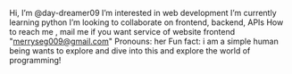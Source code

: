 Hi, I’m @day-dreamer09
 I’m interested in web development
 I’m currently learning python
 I’m looking to collaborate on frontend, backend, APIs
 How to reach me , mail me if you want service of website frontend "merryseg009@gmail.com"
 Pronouns: her
Fun fact: i am a simple human being wants to explore and dive into this and explore the world of programming!

<!---
day-dreamer09/day-dreamer09 is a ✨ special ✨ repository because its `README.md` (this file) appears on your GitHub profile.
You can click the Preview link to take a look at your changes.
--->
